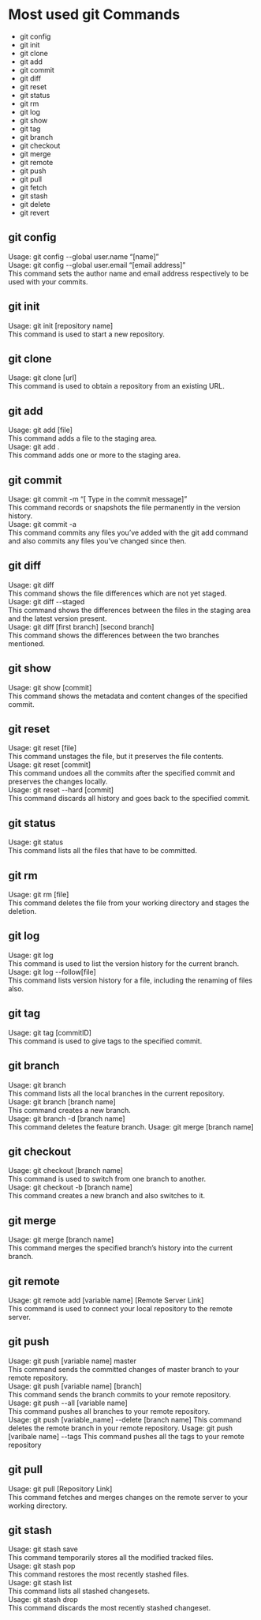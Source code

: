 # Most used git Commands
- git config
- git init
- git clone
- git add
- git commit
- git diff
- git reset
- git status
- git rm
- git log
- git show
- git tag
- git branch
- git checkout
- git merge
- git remote
- git push
- git pull
- git fetch
- git stash
- git delete
- git revert


## **git config**
Usage: git config --global user.name “[name]”  
Usage: git config --global user.email “[email address]”  
This command sets the author name and email address respectively to be used with your commits.

## **git init**
Usage: git init [repository name]  
This command is used to start a new repository.

## **git clone**
Usage: git clone [url]  
This command is used to obtain a repository from an existing URL. 

## **git add**
Usage: git add [file]  
This command adds a file to the staging area.   
Usage: git add .    
This command adds one or more to the staging area.  

## **git commit**
Usage: git commit -m “[ Type in the commit message]”  
This command records or snapshots the file permanently in the version history.  
Usage: git commit -a  
This command commits any files you’ve added with the git add command and also commits any files you’ve changed since then.  

## **git diff**  
Usage: git diff   
This command shows the file differences which are not yet staged.   
Usage: git diff --staged   
This command shows the differences between the files in the staging area and the latest version present.   
Usage: git diff [first branch] [second branch]   
This command shows the differences between the two branches mentioned.  

## **git show**
Usage: git show [commit]  
This command shows the metadata and content changes of the specified commit.  

## **git reset**  
Usage: git reset [file]  
This command unstages the file, but it preserves the file contents.  
Usage: git reset [commit]   
This command undoes all the commits after the specified commit and preserves the changes locally.   
Usage: git reset --hard [commit]  
This command discards all history and goes back to the specified commit.  

## **git status**  
Usage: git status  
This command lists all the files that have to be committed.  

## **git rm**
Usage: git rm [file]  
This command deletes the file from your working directory and stages the deletion.  

## **git log**
Usage: git log  
This command is used to list the version history for the current branch.    
Usage: git log --follow[file]  
This command lists version history for a file, including the renaming of files also.  

## **git tag**
Usage: git tag [commitID]   
This command is used to give tags to the specified commit. 

## **git branch**
Usage: git branch  
This command lists all the local branches in the current repository.  
Usage: git branch [branch name]   
This command creates a new branch.    
Usage: git branch -d [branch name]  
This command deletes the feature branch.  Usage: git merge [branch name] 

## **git checkout**
Usage: git checkout [branch name]  
This command is used to switch from one branch to another.  
Usage: git checkout -b [branch name]  
This command creates a new branch and also switches to it.  

## **git merge**
Usage: git merge [branch name]  
This command merges the specified branch’s history into the current branch.  

## **git remote**
Usage: git remote add [variable name] [Remote Server Link]  
This command is used to connect your local repository to the remote server.  

## **git push**
Usage: git push [variable name] master   
This command sends the committed changes of master branch to your remote repository.  
Usage: git push [variable name] [branch]  
This command sends the branch commits to your remote repository.   
Usage: git push --all [variable name]  
This command pushes all branches to your remote repository.  
Usage: git push [variable_name] --delete [branch name]
This command deletes the remote branch in your remote repository.
Usage: git push [varibale name] --tags
This command pushes all the tags to your remote repository

## **git pull**  
Usage: git pull [Repository Link]  
This command fetches and merges changes on the remote server to your working directory.  

## **git stash**
Usage: git stash save  
This command temporarily stores all the modified tracked files.    
Usage: git stash pop  
This command restores the most recently stashed files.  
Usage: git stash list  
This command lists all stashed changesets.  
Usage: git stash drop  
This command discards the most recently stashed changeset.






